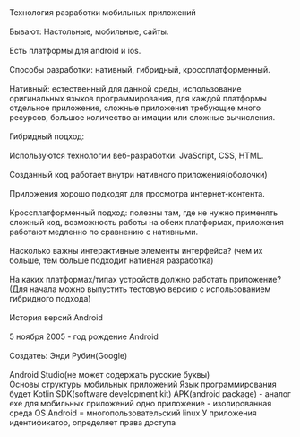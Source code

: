 <br>
<br>Технология разработки мобильных приложений</br>
<br>Бывают: Настольные, мобильные, сайты.</br>
<br>Есть платформы для android и ios.</br>
<br>Способы разработки: нативный, гибридный, кроссплатформенный.</br>
<br>Нативный: естественный для данной среды, использование оригинальных языков программирования, для каждой платформы отдельное приложение, сложные приложения требующие много ресурсов, большое количество анимации или сложные вычисления.</br>
<br>Гибридный подход:</br>
<br>Используются технологии веб-разработки: JvaScript, CSS, HTML.</br>
<br>Созданный код работает внутри нативного приложения(оболочки)</br>
<br>Приложения хорошо подходят для просмотра интернет-контента.</br>
<br>Кроссплатформенный подход: полезны там, где не нужно применять сложный код, возможность работы на обеих платформах, приложения работают медленно по сравнению с нативными.</br>
<br>Насколько важны интерактивные элементы интерфейса?
(чем их больше, тем больше подходит нативная разработка)</br>
<br>На каких платформах/типах устройств должно работать приложение?
(Для начала можно выпустить тестовую версию с использованием гибридного подхода)</br>
<br>История версий Android</br>
<br>5 ноября 2005 - год рождение Android</br>
<br>Создатеь: Энди Рубин(Google)</br>
<br>Android Studio(не может содержать русские буквы)</br>
Основы структуры мобильных приложений
Язык программирования будет Kotlin
SDK(software development kit)
APK(android package) - аналог exe для мобильных приложений
одно приложение - изолированная среда
OS Android = многопользовательский linux
У приложения идентификатор, определяет права доступа


